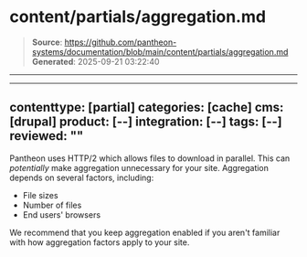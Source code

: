# content/partials/aggregation.md

> **Source**: https://github.com/pantheon-systems/documentation/blob/main/content/partials/aggregation.md
> **Generated**: 2025-09-21 03:22:40

---

---
contenttype: [partial]
categories: [cache]
cms: [drupal]
product: [--]
integration: [--]
tags: [--]
reviewed: ""
---

Pantheon uses HTTP/2 which allows files to download in parallel. This can *potentially* make aggregation unnecessary for your site. Aggregation depends on several factors, including:

- File sizes
- Number of files
- End users' browsers

We recommend that you keep aggregation enabled if you aren't familiar with how aggregation factors apply to your site. 
